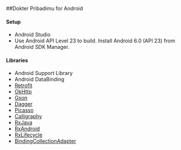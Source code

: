 ##Dokter Pribadimu for Android

#### Setup
- Android Studio
- Use Android API Level 23 to build. Install Android 6.0 (API 23) from Android SDK Manager.

#### Libraries
- Android Support Library
- Android DataBinding
- [Retrofit](https://github.com/square/retrofit)
- [OkHttp](https://github.com/square/okhttp)
- [Gson](https://github.com/google/gson)
- [Dagger](https://github.com/square/dagger)
- [Picasso](https://github.com/square/picasso)
- [Calligraphy](https://github.com/chrisjenx/Calligraphy)
- [RxJava](https://github.com/ReactiveX/RxJava)
- [RxAndroid](https://github.com/ReactiveX/Rxandroid)
- [RxLifecycle](https://github.com/trello/RxLifecycle)
- [BindingCollectionAdapter](https://github.com/evant/binding-collection-adapter)